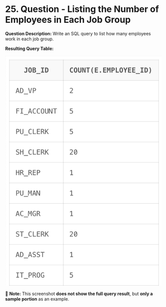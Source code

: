 # 25. Question - Listing the Number of Employees in Each Job Group

**Question Description:**
Write an SQL query to list how many employees work in each job group.

**Resulting Query Table:**

![alt text](/Sql-ScreenShots/ScreenShot_25.png)

📌 **Note:** This screenshot **does not show the full query result**, but **only a sample portion** as an example.